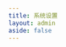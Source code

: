```yaml
---
title: 系统设置
layout: admin
aside: false
---
```


<script setup>
import SystemSettings from "../../.vitepress/theme/views/admin/SystemSettings.vue"
</script>

<SystemSettings /> 